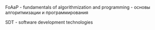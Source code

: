 FoAaP - fundamentals of algorithmization and programming - основы алгоритмизации и программирования

SDT -  software development technologies